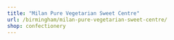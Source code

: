 ```yaml
---
title: "Milan Pure Vegetarian Sweet Centre"
url: /birmingham/milan-pure-vegetarian-sweet-centre/
shop: confectionery
---
```

